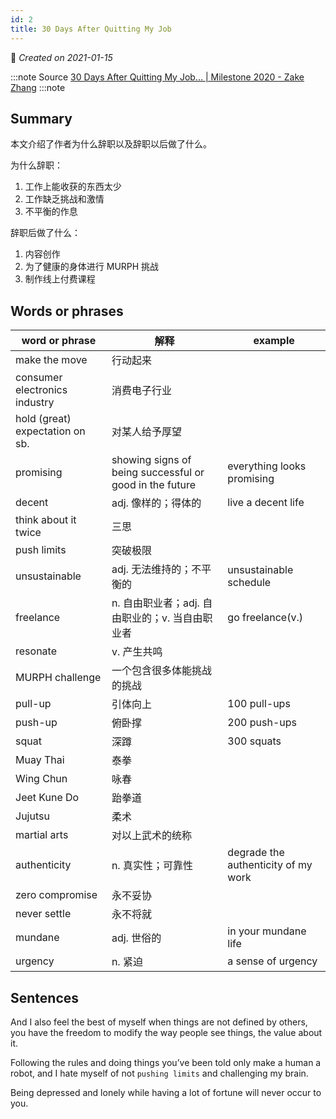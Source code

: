 ```yaml
---
id: 2
title: 30 Days After Quitting My Job
---
```

📅 *Created on 2021-01-15*

:::note Source
[30 Days After Quitting My Job... | Milestone 2020 - Zake Zhang](https://zake.medium.com/30-days-after-quitting-my-job-milestone-2020-e61a40f4d9d4)
:::note


## Summary

本文介绍了作者为什么辞职以及辞职以后做了什么。

为什么辞职：

1. 工作上能收获的东西太少
2. 工作缺乏挑战和激情
3. 不平衡的作息

辞职后做了什么：

1. 内容创作
2. 为了健康的身体进行 MURPH 挑战
3. 制作线上付费课程

## Words or phrases

| word or phrase                  | 解释                                                    | example                             |
| ------------------------------- | ------------------------------------------------------- | ----------------------------------- |
| make the move                   | 行动起来                                                |                                     |
| consumer electronics industry   | 消费电子行业                                            |                                     |
| hold (great) expectation on sb. | 对某人给予厚望                                          |                                     |
| promising                       | showing signs of being successful or good in the future | everything looks promising          |
| decent                          | adj. 像样的；得体的                                     | live a decent life                  |
| think about it twice            | 三思                                                    |                                     |
| push limits                     | 突破极限                                                |                                     |
| unsustainable                   | adj. 无法维持的；不平衡的                               | unsustainable schedule              |
| freelance                       | n. 自由职业者；adj. 自由职业的；v. 当自由职业者         | go freelance(v.)                    |
| resonate                        | v. 产生共鸣                                             |                                     |
| MURPH challenge                 | 一个包含很多体能挑战的挑战                              |                                     |
| pull-up                         | 引体向上                                                | 100 pull-ups                        |
| push-up                         | 俯卧撑                                                  | 200 push-ups                        |
| squat                           | 深蹲                                                    | 300 squats                          |
| Muay Thai                       | 泰拳                                                    |                                     |
| Wing Chun                       | 咏春                                                    |                                     |
| Jeet Kune Do                    | 跆拳道                                                  |                                     |
| Jujutsu                         | 柔术                                                    |                                     |
| martial arts                    | 对以上武术的统称                                        |                                     |
| authenticity                    | n. 真实性；可靠性                                       | degrade the authenticity of my work |
| zero compromise                 | 永不妥协                                                |                                     |
| never settle                    | 永不将就                                                |                                     |
| mundane                         | adj. 世俗的                                             | in your mundane life                |
| urgency                         | n. 紧迫                                                 | a sense of urgency                  |

## Sentences 

And I also feel the best of myself when things are not defined by others, you have the freedom to modify the way people see things, the value about it.

Following the rules and doing things you’ve been told only make a human a robot, and I hate myself of not `pushing limits` and challenging my brain.

Being depressed and lonely while having a lot of fortune will never occur to you.